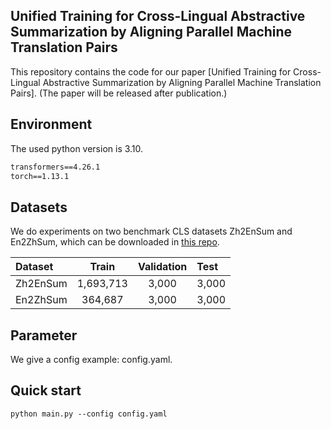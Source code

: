 ## Unified Training for Cross-Lingual Abstractive Summarization by Aligning Parallel Machine Translation Pairs

This repository contains the code for our paper [Unified Training for Cross-Lingual Abstractive Summarization by Aligning Parallel Machine Translation Pairs]. (The paper will be released after publication.)

## Environment
The used python version is 3.10.
```markdown
transformers==4.26.1
torch==1.13.1
```

## Datasets

We do experiments on two benchmark CLS datasets Zh2EnSum and En2ZhSum, which can be downloaded in [this repo](https://github.com/ZNLP/NCLS-Corpora).

| Dataset |   Train   | Validation | Test |
|:--------|:---------:|:----------:|:-----|
|  Zh2EnSum | 1,693,713 |   3,000    | 3,000  |
| En2ZhSum |  364,687  |    3,000     | 3,000  |

## Parameter
We give a config example: config.yaml.

## Quick start

```markdown
python main.py --config config.yaml
```